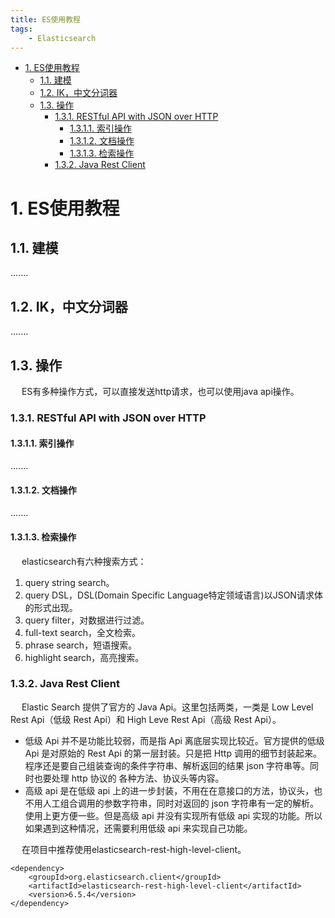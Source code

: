 ```yaml
---
title: ES使用教程  
tags:
    - Elasticsearch
---
```


<!-- TOC -->

- [1. ES使用教程](#1-es使用教程)
    - [1.1. 建模](#11-建模)
    - [1.2. IK，中文分词器](#12-ik中文分词器)
    - [1.3. 操作](#13-操作)
        - [1.3.1. RESTful API with JSON over HTTP](#131-restful-api-with-json-over-http)
            - [1.3.1.1. 索引操作](#1311-索引操作)
            - [1.3.1.2. 文档操作](#1312-文档操作)
            - [1.3.1.3. 检索操作](#1313-检索操作)
        - [1.3.2. Java Rest Client](#132-java-rest-client)

<!-- /TOC -->

# 1. ES使用教程  
## 1.1. 建模  
.......

## 1.2. IK，中文分词器  
.......

## 1.3. 操作  
&emsp; ES有多种操作方式，可以直接发送http请求，也可以使用java api操作。  

### 1.3.1. RESTful API with JSON over HTTP  
#### 1.3.1.1. 索引操作  
.......

#### 1.3.1.2. 文档操作  
.......

#### 1.3.1.3. 检索操作  
&emsp; elasticsearch有六种搜索方式：  
1. query string search。  
2. query DSL，DSL(Domain Specific Language特定领域语言)以JSON请求体的形式出现。  
3. query filter，对数据进行过滤。  
4. full-text search，全文检索。  
5. phrase search，短语搜索。  
6. highlight search，高亮搜索。  

### 1.3.2. Java Rest Client  
&emsp; Elastic Search 提供了官方的 Java Api。这里包括两类，一类是 Low Level Rest Api（低级 Rest Api）和 High Leve Rest Api（高级 Rest Api）。  

* 低级 Api 并不是功能比较弱，而是指 Api 离底层实现比较近。官方提供的低级 Api 是对原始的 Rest Api 的第一层封装。只是把 Http 调用的细节封装起来。程序还是要自己组装查询的条件字符串、解析返回的结果 json 字符串等。同时也要处理 http 协议的 各种方法、协议头等内容。  
* 高级 api 是在低级 api 上的进一步封装，不用在在意接口的方法，协议头，也不用人工组合调用的参数字符串，同时对返回的 json 字符串有一定的解析。使用上更方便一些。但是高级 api 并没有实现所有低级 api 实现的功能。所以如果遇到这种情况，还需要利用低级 api 来实现自己功能。  

&emsp; 在项目中推荐使用elasticsearch-rest-high-level-client。  

```
<dependency>
    <groupId>org.elasticsearch.client</groupId>
    <artifactId>elasticsearch-rest-high-level-client</artifactId>
    <version>6.5.4</version>
</dependency>
```










